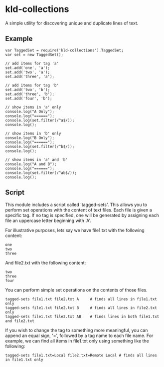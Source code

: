 kld-collections
===============

A simple utility for discovering unique and duplicate lines of text.

Example
-------

    var TaggedSet = require('kld-collections').TaggedSet;
    var set = new TaggedSet();

    // add items for tag 'a'
    set.add('one', 'a');
    set.add('two', 'a');
    set.add('three', 'a');

    // add items for tag 'b'
    set.add('two', 'b');
    set.add('three', 'b');
    set.add('four', 'b');

    // show items in 'a' only
    console.log("A Only");
    console.log("======");
    console.log(set.filter(/^a$/));
    console.log();

    // show items in 'b' only
    console.log("B Only");
    console.log("======");
    console.log(set.filter(/^b$/));
    console.log();

    // show items in 'a' and 'b'
    console.log("A and B");
    console.log("======");
    console.log(set.filter(/^ab$/));
    console.log();

Script
------
This module includes a script called 'tagged-sets'. This allows you to perform set operations with the content of text files. Each file is given a specific tag. If no tag is specified, one will be generated by assigning each file an uppercase letter beginning with 'A'.

For illustrative purposes, lets say we have file1.txt with the following content:

    one
    two
    three

And file2.txt with the following content:

    two
    three
    four

You can perform simple set operations on the contents of those files.

    tagged-sets file1.txt file2.txt A     # finds all lines in file1.txt only
    tagged-sets file1.txt file2.txt B     # finds all lines in file2.txt only
    tagged-sets file1.txt file2.txt AB    # finds lines in both file1.txt and file2.txt

If you wish to change the tag to something more meaningful, you can append an equal sign, '=', followed by a tag name to each file name. For example, we can find all items in file1.txt only using something like the following:

    tagged-sets file1.txt=Local file2.txt=Remote Local # finds all lines in file1.txt only
